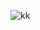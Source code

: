 ![kk](https://user-images.githubusercontent.com/67068215/137609362-07795868-59f5-4cbf-a257-54ac3e97075a.png)
